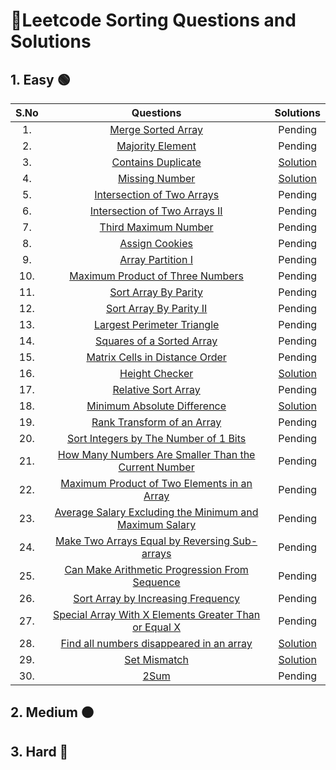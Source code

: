 # 📝Leetcode Sorting Questions and Solutions
## 1. Easy 🟢
| S.No | Questions | Solutions |
|:--: | :--: | :--: |
| 1. | [Merge Sorted Array](https://leetcode.com/problems/merge-sorted-array/) | Pending |
| 2. | [Majority Element](https://leetcode.com/problems/majority-element/) | Pending |
| 3. | [Contains Duplicate](https://leetcode.com/problems/contains-duplicate/) | [Solution](https://github.com/Samadrita-Shaw/Leetcode-Solutions-DSAwithKunal/blob/main/DSA%20with%20Kunal%20-%20Solutions/03-sorting-solution/1-Easy/Contains_Duplicate.java) |
| 4. | [Missing Number](https://leetcode.com/problems/missing-number/) | [Solution](https://github.com/Samadrita-Shaw/Leetcode-Solutions-DSAwithKunal/blob/main/DSA%20with%20Kunal%20-%20Solutions/03-sorting-solution/1-Easy/Missing_Number.java) |
| 5. | [Intersection of Two Arrays](https://leetcode.com/problems/intersection-of-two-arrays/) | Pending |
| 6. |  [Intersection of Two Arrays II](https://leetcode.com/problems/intersection-of-two-arrays-ii/) | Pending |
| 7. | [Third Maximum Number](https://leetcode.com/problems/third-maximum-number/) | Pending |
| 8. | [Assign Cookies](https://leetcode.com/problems/assign-cookies/) | Pending |
| 9. | [Array Partition I](https://leetcode.com/problems/array-partition-i/) | Pending |
| 10. | [Maximum Product of Three Numbers](https://leetcode.com/problems/maximum-product-of-three-numbers/) | Pending |
| 11. | [Sort Array By Parity](https://leetcode.com/problems/sort-array-by-parity/) | Pending |
| 12. | [Sort Array By Parity II](https://leetcode.com/problems/sort-array-by-parity-ii/) | Pending |
| 13. | [Largest Perimeter Triangle](https://leetcode.com/problems/largest-perimeter-triangle/) | Pending |
| 14. | [Squares of a Sorted Array](https://leetcode.com/problems/squares-of-a-sorted-array/) | Pending |
| 15. | [Matrix Cells in Distance Order](https://leetcode.com/problems/matrix-cells-in-distance-order/) | Pending |
| 16. | [Height Checker](https://leetcode.com/problems/height-checker/) | [Solution](https://github.com/Samadrita-Shaw/Leetcode-Solutions-DSAwithKunal/blob/main/DSA%20with%20Kunal%20-%20Solutions/03-sorting-solution/1-Easy/Height_Checker.java) |
| 17. | [Relative Sort Array](https://leetcode.com/problems/relative-sort-array/) | Pending |
| 18. | [Minimum Absolute Difference](https://leetcode.com/problems/minimum-absolute-difference/) | [Solution](https://github.com/Samadrita-Shaw/Leetcode-Solutions-DSAwithKunal/blob/main/DSA%20with%20Kunal%20-%20Solutions/03-sorting-solution/1-Easy/Minimum_Absolute_Diff.java) |
| 19. | [Rank Transform of an Array](https://leetcode.com/problems/rank-transform-of-an-array/) | Pending |
| 20. | [Sort Integers by The Number of 1 Bits](https://leetcode.com/problems/sort-integers-by-the-number-of-1-bits/) | Pending |
| 21. | [How Many Numbers Are Smaller Than the Current Number](https://leetcode.com/problems/how-many-numbers-are-smaller-than-the-current-number/) | Pending |
| 22. | [Maximum Product of Two Elements in an Array](https://leetcode.com/problems/maximum-product-of-two-elements-in-an-array/) | Pending |
| 23. | [Average Salary Excluding the Minimum and Maximum Salary](https://leetcode.com/problems/average-salary-excluding-the-minimum-and-maximum-salary/) | Pending |
| 24. | [Make Two Arrays Equal by Reversing Sub-arrays](https://leetcode.com/problems/make-two-arrays-equal-by-reversing-sub-arrays/) | Pending |
| 25. | [Can Make Arithmetic Progression From Sequence](https://leetcode.com/problems/can-make-arithmetic-progression-from-sequence/) | Pending |
| 26. | [Sort Array by Increasing Frequency](https://leetcode.com/problems/sort-array-by-increasing-frequency/) | Pending |
| 27. | [Special Array With X Elements Greater Than or Equal X](https://leetcode.com/problems/special-array-with-x-elements-greater-than-or-equal-x/) | Pending |
| 28. | [Find all numbers disappeared in an array](https://leetcode.com/problems/find-all-numbers-disappeared-in-an-array/) | [Solution](https://github.com/Samadrita-Shaw/Leetcode-Solutions-DSAwithKunal/blob/main/DSA%20with%20Kunal%20-%20Solutions/03-sorting-solution/1-Easy/Find_Disappearing.java) |
| 29. | [Set Mismatch](https://leetcode.com/problems/set-mismatch/) | [Solution](https://github.com/Samadrita-Shaw/Leetcode-Solutions-DSAwithKunal/blob/main/DSA%20with%20Kunal%20-%20Solutions/03-sorting-solution/1-Easy/FindMismatch.java) |
| 30. | [2Sum](https://leetcode.com/problems/two-sum/) | Pending |
## 2. Medium 🟠

## 3. Hard 🔴
